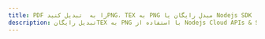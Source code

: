 ---title: PDF را به  تبدیل کنیدPNG، TEX به PNG مبدل رایگان یا Nodejs SDKdescription: تبدیل رایگانTEX به PNG با استفاده از Nodejs Cloud APIs & SDK همچنین اسناد PDF را در Cloud ایجاد، ویرایش و رندر کنید.---